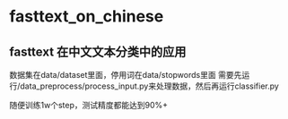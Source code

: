 # fasttext_on_chinese
## fasttext 在中文文本分类中的应用
数据集在data/dataset里面，停用词在data/stopwords里面
需要先运行/data_preprocess/process_input.py来处理数据，然后再运行classifier.py

随便训练1w个step，测试精度都能达到90%+